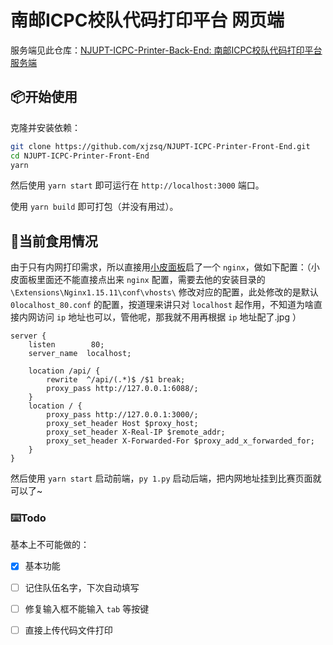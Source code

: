 # 南邮ICPC校队代码打印平台 网页端

服务端见此仓库：[NJUPT-ICPC-Printer-Back-End: 南邮ICPC校队代码打印平台 服务端](https://github.com/xjzsq/NJUPT-ICPC-Printer-Back-End)

## :package:开始使用

克隆并安装依赖：

```bash
git clone https://github.com/xjzsq/NJUPT-ICPC-Printer-Front-End.git
cd NJUPT-ICPC-Printer-Front-End
yarn
```

然后使用 `yarn start` 即可运行在 `http://localhost:3000` 端口。

使用 `yarn build` 即可打包（并没有用过）。

## :hammer:当前食用情况

由于只有内网打印需求，所以直接用[小皮面板](https://www.xp.cn/)启了一个 `nginx`，做如下配置：（小皮面板里面还不能直接点出来 `nginx` 配置，需要去他的安装目录的 `\Extensions\Nginx1.15.11\conf\vhosts\` 修改对应的配置，此处修改的是默认 `0localhost_80.conf` 的配置，按道理来讲只对 `localhost` 起作用，不知道为啥直接内网访问 `ip` 地址也可以，管他呢，那我就不用再根据 `ip` 地址配了.jpg ）

```nginx
server {
    listen        80; 
    server_name  localhost; 
    
    location /api/ { 
        rewrite  ^/api/(.*)$ /$1 break; 
		proxy_pass http://127.0.0.1:6088/; 
    } 
    location / { 
        proxy_pass http://127.0.0.1:3000/; 
		proxy_set_header Host $proxy_host;
        proxy_set_header X-Real-IP $remote_addr;
        proxy_set_header X-Forwarded-For $proxy_add_x_forwarded_for;
    }
}
```

然后使用 `yarn start` 启动前端，`py 1.py` 启动后端，把内网地址挂到比赛页面就可以了~

### :keyboard:Todo

基本上不可能做的：

- [x] 基本功能
- [ ] 记住队伍名字，下次自动填写
- [ ] 修复输入框不能输入 `tab` 等按键
- [ ] 直接上传代码文件打印

